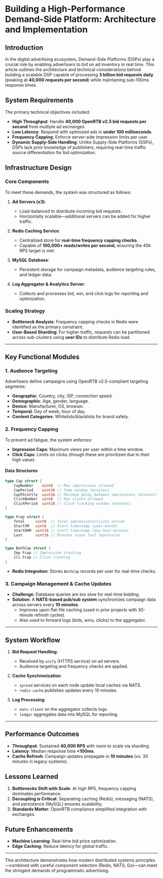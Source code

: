 # Building a High-Performance Demand-Side Platform: Architecture and Implementation  

## Introduction  

In the digital advertising ecosystem, Demand-Side Platforms (DSPs) play a crucial role by enabling advertisers to bid on ad inventory in real time. This article outlines the architecture and technical considerations behind building a scalable DSP capable of processing **3 billion bid requests daily** (peaking at **40,000 requests per second**) while maintaining sub-100ms response times.  

## System Requirements  

The primary technical objectives included:  

- **High Throughput**: Handle **40,000 OpenRTB v2.5 bid requests per second** from multiple ad exchanges.  
- **Low Latency**: Respond with optimized ads in **under 100 milliseconds**.  
- **Frequency Capping**: Enforce server-side impression limits per user.  
- **Dynamic Supply-Side Handling**: Unlike Supply-Side Platforms (SSPs), DSPs lack prior knowledge of publishers, requiring real-time traffic source differentiation for bid optimization.  

## Infrastructure Design  

### Core Components  

To meet these demands, the system was structured as follows:  

1. **Ad Servers (x3)**:  
   - Load-balanced to distribute incoming bid requests.  
   - Horizontally scalable—additional servers can be added for higher traffic.  

2. **Redis Caching Service**:  
   - Centralized store for **real-time frequency capping checks**.  
   - Capable of **100,000+ reads/writes per second**, ensuring the 40k RPS target is met.  

3. **MySQL Database**:  
   - Persistent storage for campaign metadata, audience targeting rules, and ledger data.  

4. **Log Aggregator & Analytics Server**:  
   - Collects and processes bid, win, and click logs for reporting and optimization.  

### Scaling Strategy  

- **Bottleneck Analysis**: Frequency capping checks in Redis were identified as the primary constraint.  
- **User-Based Sharding**: For higher traffic, requests can be partitioned across sub-clusters using **user IDs** to distribute Redis load.  

---

## Key Functional Modules  

### 1. Audience Targeting  

Advertisers define campaigns using OpenRTB v2.5-compliant targeting segments:  

- **Geographic**: Country, city, ISP, connection speed.  
- **Demographic**: Age, gender, language.  
- **Device**: Manufacturer, OS, browser.  
- **Temporal**: Day of week, hour of day.  
- **Content Categories**: Whitelists/blacklists for brand safety.  

### 2. Frequency Capping  

To prevent ad fatigue, the system enforces:  

- **Impression Caps**: Maximum views per user within a time window.  
- **Click Caps**: Limits on clicks (though these are prioritized due to their high value).  

#### Data Structures  

```go
type Cap struct {
    CapNumber    uint8  // Max impressions allowed
    CapPeriod    uint16 // Time window (minutes)
    CapThrottle  uint16 // Minimum delay between impressions (minutes)
    ClickNumber  uint8  // Max clicks allowed
    ClickPeriod  uint16 // Click tracking window (minutes)
}

type Fcap struct {
    Total     uint8  // Total impressions/clicks served
    StartYM   uint8  // Start timestamp (year-month)
    StartDHM  uint16 // Start timestamp (day-hour-minute)
    Last      uint16 // Minutes since last impression
}

type BothCap struct {
    Imp Fcap // Impression tracking
    Cli Fcap // Click tracking
}
```  

- **Redis Integration**: Stores `BothCap` records per user for real-time checks.  

### 3. Campaign Management & Cache Updates  

- **Challenge**: Database queries are too slow for real-time bidding.  
- **Solution**: A **NATS-based pub/sub system** synchronizes campaign data across servers every **10 minutes**.  
  - Improves upon flat-file caching (used in prior projects with 30-minute refresh cycles).  
  - Also used to forward logs (bids, wins, clicks) to the aggregator.  

---

## System Workflow  

1. **Bid Request Handling**:  
   - Received by `unify` (HTTPS service) on ad servers.  
   - Audience targeting and frequency checks are applied.  

2. **Cache Synchronization**:  
   - `spread` services on each node update local caches via NATS.  
   - `redis-cache` publishes updates every 10 minutes.  

3. **Log Processing**:  
   - `nats-client` on the aggregator collects logs.  
   - `ledger` aggregates data into MySQL for reporting.  

---

## Performance Outcomes  

- **Throughput**: Sustained **40,000 RPS** with room to scale via sharding.  
- **Latency**: Median response time **<100ms**.  
- **Cache Refresh**: Campaign updates propagate in **10 minutes** (vs. 30 minutes in legacy systems).  

## Lessons Learned  

1. **Bottlenecks Shift with Scale**: At high RPS, frequency capping dominates performance.  
2. **Decoupling is Critical**: Separating caching (Redis), messaging (NATS), and persistence (MySQL) ensures scalability.  
3. **Standards Matter**: OpenRTB compliance simplified integration with exchanges.  

## Future Enhancements  

- **Machine Learning**: Real-time bid price optimization.  
- **Edge Caching**: Reduce latency for global traffic.  

---

This architecture demonstrates how modern distributed systems principles—combined with careful component selection (Redis, NATS, Go)—can meet the stringent demands of programmatic advertising.
